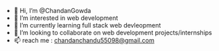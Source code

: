 - 👋 Hi, I’m @ChandanGowda
- 👀 I’m interested in web development
- 🌱 I’m currently learning full stack web devleopment
- 💞️ I’m looking to collaborate on web development projects/internships
- 📫 reach me : chandanchandu55098@gmail.com


<!---
ChandanGowda1/ChandanGowda1 is a ✨ special ✨ repository because its `README.md` (this file) appears on your GitHub profile.
You can click the Preview link to take a look at your changes.
--->
